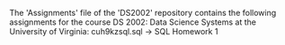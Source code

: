 The 'Assignments' file of the 'DS2002' repository contains the following assignments for the course DS 2002: Data Science Systems at the University of Virginia:
  cuh9kzsql.sql -> SQL Homework 1
